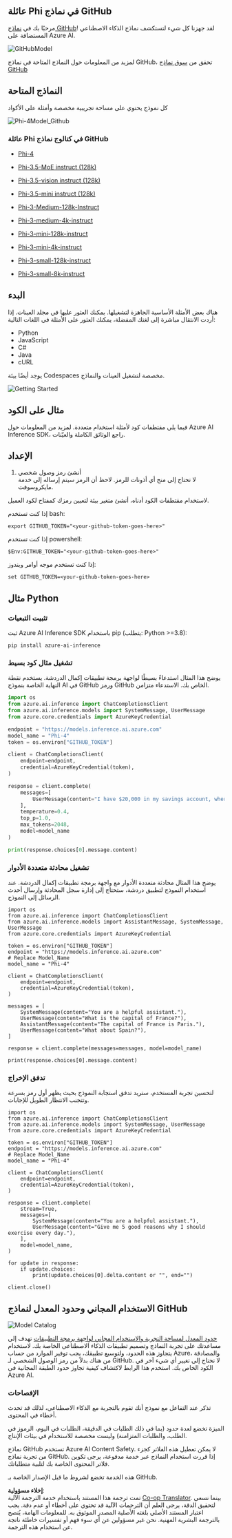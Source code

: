 <!--
CO_OP_TRANSLATOR_METADATA:
{
  "original_hash": "fb67a08b9fc911a10ed58081fadef416",
  "translation_date": "2025-05-07T10:36:50+00:00",
  "source_file": "md/01.Introduction/02/02.GitHubModel.md",
  "language_code": "ar"
}
-->
## عائلة Phi في نماذج GitHub

مرحبًا بك في [نماذج GitHub](https://github.com/marketplace/models)! لقد جهزنا كل شيء لتستكشف نماذج الذكاء الاصطناعي المستضافة على Azure AI.

![GitHubModel](../../../../../translated_images/GitHub_ModelCatalog.aa43c51c36454747ca1cc1ffa799db02cc66b4fb7e8495311701adb072442df8.ar.png)

لمزيد من المعلومات حول النماذج المتاحة في نماذج GitHub، تحقق من [سوق نماذج GitHub](https://github.com/marketplace/models)

## النماذج المتاحة

كل نموذج يحتوي على مساحة تجريبية مخصصة وأمثلة على الأكواد

![Phi-4Model_Github](../../../../../translated_images/GitHub_ModelPlay.cf6a9f1106e048535478f17ed0078551c3959884e4083eb62a895bb089dd831c.ar.png)

### عائلة Phi في كتالوج نماذج GitHub

- [Phi-4](https://github.com/marketplace/models/azureml/Phi-4)

- [Phi-3.5-MoE instruct (128k)](https://github.com/marketplace/models/azureml/Phi-3-5-MoE-instruct)

- [Phi-3.5-vision instruct (128k)](https://github.com/marketplace/models/azureml/Phi-3-5-vision-instruct)

- [Phi-3.5-mini instruct (128k)](https://github.com/marketplace/models/azureml/Phi-3-5-mini-instruct)

- [Phi-3-Medium-128k-Instruct](https://github.com/marketplace/models/azureml/Phi-3-medium-128k-instruct)

- [Phi-3-medium-4k-instruct](https://github.com/marketplace/models/azureml/Phi-3-medium-4k-instruct)

- [Phi-3-mini-128k-instruct](https://github.com/marketplace/models/azureml/Phi-3-mini-128k-instruct)

- [Phi-3-mini-4k-instruct](https://github.com/marketplace/models/azureml/Phi-3-mini-4k-instruct)

- [Phi-3-small-128k-instruct](https://github.com/marketplace/models/azureml/Phi-3-small-128k-instruct)

- [Phi-3-small-8k-instruct](https://github.com/marketplace/models/azureml/Phi-3-small-8k-instruct)

## البدء

هناك بعض الأمثلة الأساسية الجاهزة لتشغيلها. يمكنك العثور عليها في مجلد العينات. إذا أردت الانتقال مباشرة إلى لغتك المفضلة، يمكنك العثور على الأمثلة في اللغات التالية:

- Python  
- JavaScript  
- C#  
- Java  
- cURL  

يوجد أيضًا بيئة Codespaces مخصصة لتشغيل العينات والنماذج.

![Getting Started](../../../../../translated_images/GitHub_ModelGetStarted.150220a802da6fb67944ad93c1a4c7b8a9811e43d77879a149ecf54c02928c6b.ar.png)

## مثال على الكود

فيما يلي مقتطفات كود لأمثلة استخدام متعددة. لمزيد من المعلومات حول Azure AI Inference SDK، راجع الوثائق الكاملة والعيّنات.

## الإعداد

1. أنشئ رمز وصول شخصي  
لا تحتاج إلى منح أي أذونات للرمز. لاحظ أن الرمز سيتم إرساله إلى خدمة مايكروسوفت.

لاستخدام مقتطفات الكود أدناه، أنشئ متغير بيئة لتعيين رمزك كمفتاح لكود العميل.

إذا كنت تستخدم bash:  
```
export GITHUB_TOKEN="<your-github-token-goes-here>"
```  
إذا كنت تستخدم powershell:  

```
$Env:GITHUB_TOKEN="<your-github-token-goes-here>"
```  

إذا كنت تستخدم موجه أوامر ويندوز:  

```
set GITHUB_TOKEN=<your-github-token-goes-here>
```  

## مثال Python

### تثبيت التبعيات  
ثبت Azure AI Inference SDK باستخدام pip (يتطلب: Python >=3.8):

```
pip install azure-ai-inference
```  
### تشغيل مثال كود بسيط  

يوضح هذا المثال استدعاءً بسيطًا لواجهة برمجة تطبيقات إكمال الدردشة. يستخدم نقطة النهاية الخاصة بنموذج AI في GitHub ورمز GitHub الخاص بك. الاستدعاء متزامن.

```python
import os
from azure.ai.inference import ChatCompletionsClient
from azure.ai.inference.models import SystemMessage, UserMessage
from azure.core.credentials import AzureKeyCredential

endpoint = "https://models.inference.ai.azure.com"
model_name = "Phi-4"
token = os.environ["GITHUB_TOKEN"]

client = ChatCompletionsClient(
    endpoint=endpoint,
    credential=AzureKeyCredential(token),
)

response = client.complete(
    messages=[
        UserMessage(content="I have $20,000 in my savings account, where I receive a 4% profit per year and payments twice a year. Can you please tell me how long it will take for me to become a millionaire? Also, can you please explain the math step by step as if you were explaining it to an uneducated person?"),
    ],
    temperature=0.4,
    top_p=1.0,
    max_tokens=2048,
    model=model_name
)

print(response.choices[0].message.content)
```

### تشغيل محادثة متعددة الأدوار  

يوضح هذا المثال محادثة متعددة الأدوار مع واجهة برمجة تطبيقات إكمال الدردشة. عند استخدام النموذج لتطبيق دردشة، ستحتاج إلى إدارة سجل المحادثة وإرسال أحدث الرسائل إلى النموذج.

```
import os
from azure.ai.inference import ChatCompletionsClient
from azure.ai.inference.models import AssistantMessage, SystemMessage, UserMessage
from azure.core.credentials import AzureKeyCredential

token = os.environ["GITHUB_TOKEN"]
endpoint = "https://models.inference.ai.azure.com"
# Replace Model_Name
model_name = "Phi-4"

client = ChatCompletionsClient(
    endpoint=endpoint,
    credential=AzureKeyCredential(token),
)

messages = [
    SystemMessage(content="You are a helpful assistant."),
    UserMessage(content="What is the capital of France?"),
    AssistantMessage(content="The capital of France is Paris."),
    UserMessage(content="What about Spain?"),
]

response = client.complete(messages=messages, model=model_name)

print(response.choices[0].message.content)
```

### تدفق الإخراج  

لتحسين تجربة المستخدم، ستريد تدفق استجابة النموذج بحيث يظهر أول رمز بسرعة وتتجنب الانتظار الطويل للإجابات.

```
import os
from azure.ai.inference import ChatCompletionsClient
from azure.ai.inference.models import SystemMessage, UserMessage
from azure.core.credentials import AzureKeyCredential

token = os.environ["GITHUB_TOKEN"]
endpoint = "https://models.inference.ai.azure.com"
# Replace Model_Name
model_name = "Phi-4"

client = ChatCompletionsClient(
    endpoint=endpoint,
    credential=AzureKeyCredential(token),
)

response = client.complete(
    stream=True,
    messages=[
        SystemMessage(content="You are a helpful assistant."),
        UserMessage(content="Give me 5 good reasons why I should exercise every day."),
    ],
    model=model_name,
)

for update in response:
    if update.choices:
        print(update.choices[0].delta.content or "", end="")

client.close()
```

## الاستخدام المجاني وحدود المعدل لنماذج GitHub

![Model Catalog](../../../../../translated_images/GitHub_Model.ca6c125cb3117d0ea7c2e204b066ee4619858d28e7b1a419c262443c5e9a2d5b.ar.png)

[حدود المعدل لمساحة التجربة والاستخدام المجاني لواجهة برمجة التطبيقات](https://docs.github.com/en/github-models/prototyping-with-ai-models#rate-limits) تهدف إلى مساعدتك على تجربة النماذج وتصميم تطبيقات الذكاء الاصطناعي الخاصة بك. لاستخدام يتجاوز هذه الحدود، ولتوسيع تطبيقك، يجب توفير الموارد من حساب Azure، والمصادقة من هناك بدلاً من رمز الوصول الشخصي لـ GitHub. لا تحتاج إلى تغيير أي شيء آخر في الكود الخاص بك. استخدم هذا الرابط لاكتشاف كيفية تجاوز حدود الطبقة المجانية في Azure AI.

### الإفصاحات

تذكر عند التفاعل مع نموذج أنك تقوم بالتجربة مع الذكاء الاصطناعي، لذلك قد تحدث أخطاء في المحتوى.

الميزة تخضع لعدة حدود (بما في ذلك الطلبات في الدقيقة، الطلبات في اليوم، الرموز في الطلب، والطلبات المتزامنة) وليست مخصصة للاستخدام في بيئات الإنتاج.

نماذج GitHub تستخدم Azure AI Content Safety. لا يمكن تعطيل هذه الفلاتر كجزء من تجربة نماذج GitHub. إذا قررت استخدام النماذج عبر خدمة مدفوعة، يرجى تكوين فلاتر المحتوى الخاصة بك لتلبية متطلباتك.

هذه الخدمة تخضع لشروط ما قبل الإصدار الخاصة بـ GitHub.

**إخلاء مسؤولية**:  
تمت ترجمة هذا المستند باستخدام خدمة الترجمة الآلية [Co-op Translator](https://github.com/Azure/co-op-translator). بينما نسعى لتحقيق الدقة، يرجى العلم أن الترجمات الآلية قد تحتوي على أخطاء أو عدم دقة. يجب اعتبار المستند الأصلي بلغته الأصلية المصدر الموثوق به. للمعلومات الهامة، يُنصح بالترجمة البشرية المهنية. نحن غير مسؤولين عن أي سوء فهم أو تفسيرات خاطئة ناتجة عن استخدام هذه الترجمة.